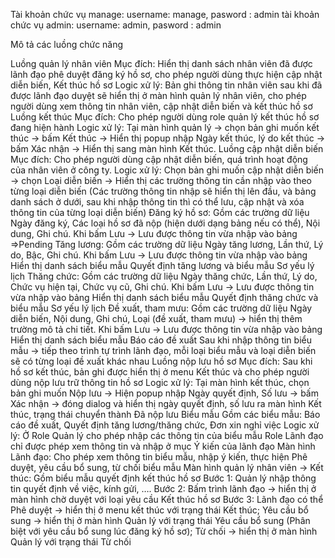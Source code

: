 Tài khoản chức vụ manage: username: manage, pasword : admin tài khoản chức vụ admin: username: admin, pasword : admin

Mô tả các luồng chức năng

Luồng quản lý nhân viên Mục đích: Hiển thị danh sách nhân viên đã được lãnh đạo phê duyệt đăng ký hồ sơ, cho phép người dùng thực hiện cập nhật diễn biến, Kết thúc hồ sơ Logic xử lý: Bản ghi thông tin nhân viên sau khi đã được lãnh đạo duyệt sẽ hiển thị ở màn hình quản lý nhân viên, cho phép người dùng xem thông tin nhân viên, cập nhật diễn biến và kết thúc hồ sơ
Luồng kết thúc Mục đích: Cho phép người dùng role quản lý kết thúc hồ sơ đang hiện hành Logic xử lý: Tại màn hình quản lý -> chọn bản ghi muốn kết thúc -> bấm Kết thúc -> Hiển thị popup nhập Ngày kết thúc, lý do kết thúc -> bấm Xác nhận -> Hiển thị sang màn hình Kết thúc.
Luồng cập nhật diễn biến Mục đích: Cho phép người dùng cập nhật diễn biến, quá trình hoạt động của nhân viên ở công ty. Logic xử lý: Chọn bản ghi muốn cập nhật diễn biến -> chọn Loại diễn biến -> Hiển thị các trường thông tin cần nhập vào theo từng loại diễn biến (Các trường thông tin nhập sẽ hiển thị lên đầu, và bảng danh sách ở dưới, sau khi nhập thông tin thì có thể lưu, cập nhật và xóa thông tin của từng loại diễn biến) Đăng ký hồ sơ: Gồm các trường dữ liệu Ngày đăng ký, Các loại hồ sơ đã nộp (hiện dưới dạng bảng nếu có thể), Nội dung, Ghi chú. Khi bấm Lưu -> Lưu được thông tin vừa nhập vào bảng =>Pending Tăng lương: Gồm các trường dữ liệu Ngày tăng lương, Lần thứ, Lý do, Bậc, Ghi chú. Khi bấm Lưu -> Lưu được thông tin vừa nhập vào bảng Hiển thị danh sách biểu mẫu Quyết định tăng lương và biểu mẫu Sơ yếu lý lịch Thăng chức: Gồm các trường dữ liệu Ngày thăng chức, Lần thứ, Lý do, Chức vụ hiện tại, Chức vụ cũ, Ghi chú. Khi bấm Lưu -> Lưu được thông tin vừa nhập vào bảng Hiển thị danh sách biểu mẫu Quyết định thăng chức và biểu mẫu Sơ yếu lý lịch Đề xuất, tham mưu: Gồm các trường dữ liệu Ngày diễn biến, Nội dung, Ghi chú, Loại (đề xuất, tham mưu) -> hiển thị thêm trường mô tả chi tiết. Khi bấm Lưu -> Lưu được thông tin vừa nhập vào bảng Hiển thị danh sách biểu mẫu Báo cáo đề xuất Sau khi nhập thông tin biểu mẫu -> tiếp theo trình tự trình lãnh đạo, mỗi loại biểu mẫu và loại diễn biến sẽ có từng loại đề xuất khác nhau
Luồng nộp lưu hồ sơ Mục đích: Sau khi hồ sơ kết thúc, bản ghi được hiển thị ở menu Kết thúc và cho phép người dùng nộp lưu trữ thông tin hồ sơ Logic xử lý: Tại màn hình kết thúc, chọn bản ghi muốn Nộp lưu -> Hiện popup nhập Ngày quyết định, Số lưu -> bấm Xác nhận -> đóng dialog và hiển thị ngày quyết định, số lưu ra màn hình Kết thúc, trạng thái chuyển thành Đã nộp lưu
Biểu mẫu Gồm các biểu mẫu: Báo cáo đề xuất, Quyết định tăng lương/thăng chức, Đơn xin nghỉ việc Logic xử lý: Ở Role Quản lý cho phép nhập các thông tin của biểu mẫu Role Lãnh đạo chỉ được phép xem thông tin và nhập ở mục Ý kiến của lãnh đạo Màn hình Lãnh đạo: Cho phép xem thông tin biểu mẫu, nhập ý kiến, thực hiện Phê duyệt, yêu cầu bổ sung, từ chối biểu mẫu Màn hình quản lý nhân viên -> Kết thúc: Gồm biểu mẫu quyết định kết thúc hồ sơ Bước 1: Quản lý nhập thông tin quyết định về việc, kính gửi, …. Bước 2: Bấm trình lãnh đạo -> hiển thị ở màn hình chờ duyệt với loại yêu cầu Kết thúc hồ sơ Bước 3: Lãnh đạo có thể Phê duyệt -> hiển thị ở menu kết thúc với trạng thái Kết thúc; Yêu cầu bổ sung -> hiển thị ở màn hình Quản lý với trạng thái Yêu cầu bổ sung (Phân biệt với yêu cầu bổ sung lúc đăng ký hồ sơ); Từ chối -> hiển thị ở màn hình Quản lý với trạng thái Từ chối

